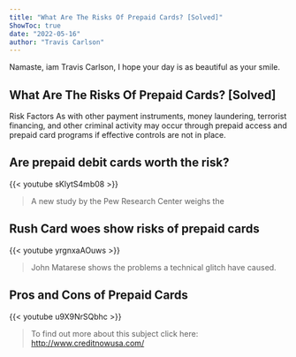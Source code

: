 ```yaml
---
title: "What Are The Risks Of Prepaid Cards? [Solved]"
ShowToc: true 
date: "2022-05-16"
author: "Travis Carlson" 
---
```


Namaste, iam Travis Carlson, I hope your day is as beautiful as your smile.
## What Are The Risks Of Prepaid Cards? [Solved]
Risk Factors As with other payment instruments, money laundering, terrorist financing, and other criminal activity may occur through prepaid access and prepaid card programs if effective controls are not in place.

## Are prepaid debit cards worth the risk?
{{< youtube sKlytS4mb08 >}}
>A new study by the Pew Research Center weighs the 

## Rush Card woes show risks of prepaid cards
{{< youtube yrgnxaAOuws >}}
>John Matarese shows the problems a technical glitch have caused.

## Pros and Cons of Prepaid Cards
{{< youtube u9X9NrSQbhc >}}
>To find out more about this subject click here: http://www.creditnowusa.com/

